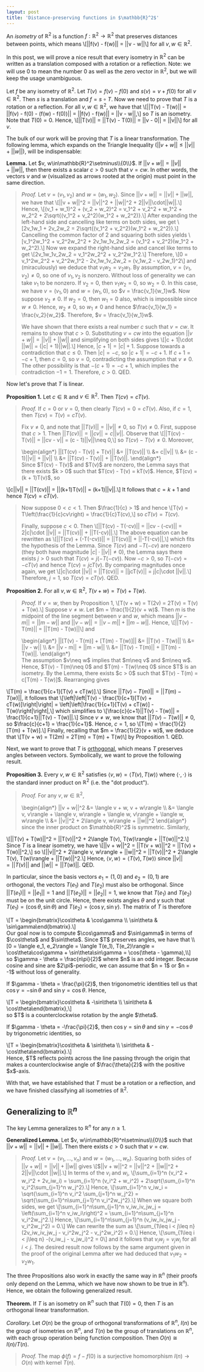 ```yaml
---
layout: post
title: 'Distance-preserving functions in $\mathbb{R}^2$'
---
```


An _isometry_ of $\mathbb{R}^2$ is a function $f: \mathbb{R}^2\to\mathbb{R}^2$ that preserves distances between points, which means
\\[||f(v) - f(w)|| = ||v - w||\\]
for all $v, w\in\mathbb{R}^2$.

In this post, we will prove a nice result that every isometry in $\mathbb{R}^2$ can be written as a translation composed with a rotation or a reflection. Note: we will use $0$ to mean the number $0$ as well as the zero vector in $\mathbb{R}^2$, but we will keep the usage unambiguous.

Let $f$ be any isometry of $\mathbb{R}^2$. Let $T(v) = f(v) - f(0)$ and $s(v) = v + f(0)$ for all $v\in\mathbb{R}^2$. Then $s$ is a translation and $f = s\circ T$. Now we need to prove that $T$ is a rotation or a reflection. For all $v, w\in\mathbb{R}^2$, we have that
\\[||T(v) - T(w)|| = ||f(v) - f(0) - (f(w) - f(0))|| = ||f(v) - f(w)|| = ||v - w||,\\]
so $T$ is an isometry. Note that $T(0) = 0$. Hence,
\\[||T(v)|| = ||T(v) - T(0)|| = ||v - 0|| = ||v||\\]
for all $v$.

The bulk of our work will be proving that $T$ is a linear transformation. The following lemma, which expands on the Triangle Inequality (<span>$||v + w||\leq ||v|| + ||w||$</span>), will be indispensable:

**Lemma.** Let $v, w\in\mathbb{R}^2\setminus\\{0\\}$. If <span>$||v + w|| = ||v|| + ||w||$</span>, then there exists a scalar $c > 0$ such that $v = cw$. In other words, the vectors $v$ and $w$ (visualized as arrows rooted at the origin) must point in the same direction.

> *Proof.* Let $v = (v_1, v_2)$ and $w = (w_1, w_2)$. Since <span>$||v + w|| = ||v|| + ||w||$</span>, we have that
\\[||v + w||^2 = ||v||^2 + ||w||^2 + 2||v||\cdot||w||.\\]
Hence,
\\[(v_1 + w_1)^2 + (v_2 + w_2)^2 = v_1^2 + v_2^2 + w_1^2 + w_2^2 + 2\sqrt{(v_1^2 + v_2^2)(w_1^2 + w_2^2)}.\\]
After expanding the left-hand side and cancelling like terms on both sides, we get
\\[2v_1w_1 + 2v_2w_2 = 2\sqrt{(v_1^2 + v_2^2)(w_1^2 + w_2^2)}.\\]
Cancelling the common factor of $2$ and squaring both sides yields
\\[v_1^2w_1^2 + v_2^2w_2^2 + 2v_1w_1v_2w_2 = (v_1^2 + v_2^2)(w_1^2 + w_2^2).\\]
Now we expand the right-hand side and cancel like terms to get
\\[2v_1w_1v_2w_2 = v_1^2w_2^2 + v_2^2w_1^2.\\]
Therefore,
\\[0 = v_1^2w_2^2 + v_2^2w_1^2 - 2v_1w_1v_2w_2 = (v_1w_2 - v_2w_1)^2\\]
and (miraculously) we deduce that $v_1w_2 = v_2w_1$. By assumption, $v = (v_1, v_2)\neq 0$, so one of $v_1, v_2$ is nonzero. Without loss of generality we can take $v_1$ to be nonzero. If $v_2 = 0$, then $v_1w_2 = 0$, so $w_2 = 0$. In this case, we have $v = (v_1, 0)$ and $w = (w_1, 0)$, so $v = \frac{v_1}{w_1}w$. Now suppose $v_2\neq 0$. If $w_2 = 0$, then $w_1 = 0$ also, which is impossible since $w\neq 0$. Hence, $w_2\neq 0$, so $w_1\neq 0$ and hence $\frac{v_1}{w_1} = \frac{v_2}{w_2}$. Therefore, $v = \frac{v_1}{w_1}w$.
>
> We have shown that there exists a real number $c$ such that $v = cw$. It remains to show that $c > 0$. Substituting $v = cw$ into the equation <span>$||v + w|| = ||v|| + ||w||$</span> and simplifying on both sides gives
\\[|c + 1|\cdot ||w|| = (|c| + 1)||w||.\\]
Hence, $|c + 1| = |c| + 1$. Suppose towards a contradiction that $c\leq 0$. Then $|c| = -c$, so $|c + 1| = -c + 1$. If $c + 1 = -c + 1$, then $c = 0$, so $v = 0$, contradicting the assumption that $v\neq 0$. The other possibility is that $-(c + 1) = -c + 1$, which implies the contradiction $-1 = 1$. Therefore, $c > 0$. QED.

Now let's prove that $T$ is linear.

**Proposition 1.** Let $c\in\mathbb{R}$ and $v\in\mathbb{R}^2$. Then $T(cv) = cT(v)$.

> *Proof.* If $c = 0$ or $v = 0$, then clearly $T(cv) = 0 = cT(v)$. Also, if $c = 1$, then $T(cv) = T(v) = cT(v)$.
>
> Fix $v\neq 0$, and note that <span>$||T(v)|| = ||v||\neq 0$</span>, so $T(v)\neq 0$. First, suppose that $c > 1$. Then <span>$||T(cv)|| = ||cv|| = c||v||$</span>. Observe that
\\[||T(cv) - T(v)|| = ||cv - v|| = (c - 1)||v||\neq 0,\\]
so $T(cv) - T(v)\neq 0$. Moreover,
> <div>
> \begin{align*}
>   ||[T(cv) - T(v)] + T(v)|| &= ||T(cv)|| \\
>   &= c||v|| \\
>   &= (c - 1)||v|| + ||v|| \\
>   &= ||T(cv) - T(v)|| + ||T(v)||.
> \end{align*}
> </div>
> Since $T(cv) - T(v)$ and $T(v)$ are nonzero, the Lemma says that there exists $k > 0$ such that $T(cv) - T(v) = kT(v)$. Hence, $T(cv) = (k + 1)T(v)$, so
\\[c||v|| = ||T(cv)|| = ||(k+1)T(v)|| = (k+1)||v||.\\]
It follows that $c = k + 1$ and hence $T(cv) = cT(v)$.
>
> Now suppose $0 < c < 1$. Then $\frac{1}{c} > 1$ and hence
\\[T(v) = T\left(\frac{1}{c}cv\right) = \frac{1}{c}T(cv),\\]
so $cT(v) = T(cv)$.
>
> Finally, suppose $c < 0$. Then
> \\[||T(cv) - T(-cv)|| = ||cv - (-cv)|| = 2|c|\cdot ||v|| = ||T(cv)|| + ||T(-cv)||.\\]
> The above equation can be rewritten as
\\[||T(cv) + (-T(-cv))|| = ||T(cv)|| + ||-T(-cv)||,\\]
which fits the hypothesis of the Lemma. Since $T(cv)$ and $-T(-cv)$ are nonzero (they both have magnitude <span>$|c|\cdot ||v||\neq 0$</span>), the Lemma says there exists $j > 0$ such that $T(cv) = j(-T(-cv))$. Now $-c > 0$, so $T(-cv) = -cT(v)$ and hence $T(cv) = jcT(v)$. By comparing magnitudes once again, we get
\\[|c|\cdot ||v|| = ||T(cv)|| = ||jcT(v)|| = j|c|\cdot ||v||.\\]
Therefore, $j = 1$, so $T(cv) = cT(v)$. QED.

**Proposition 2.** For all $v, w\in\mathbb{R}^2$, $T(v + w) = T(v) + T(w)$.

> *Proof.* If $v = w$, then by Proposition 1,
\\[T(v + w) = T(2v) = 2T(v) = T(v) + T(w).\\]
Suppose $v\neq w$. Let $m = \frac{1}{2}(v + w)$. Then $m$ is the midpoint of the line segment between $v$ and $w$, which means <span>$||v - m|| = ||m - w||$</span> and <span>$||v - w|| = ||v - m|| + ||m - w||$</span>. Hence,
\\[||T(v) - T(m)|| = ||T(m) - T(w)||\\]
and
> <div>
> \begin{align*}
>   ||[T(v) - T(m)] + [T(m) - T(w)]|| &= ||T(v) - T(w)|| \\
>   &= ||v - w|| \\
>   &= ||v - m|| + ||m - w|| \\
>   &= ||T(v) - T(m)|| + ||T(m) - T(w)||.
> \end{align*}
> </div>
> The assumption $v\neq w$ implies that $m\neq v$ and $m\neq w$. Hence, $T(v) - T(m)\neq 0$ and $T(m) - T(w)\neq 0$ since $T$ is an isometry. By the Lemma, there exists $c > 0$ such that $T(v) - T(m) = c[T(m) - T(w)]$. Rearranging gives
\\[T(m) = \frac{1}{c+1}[T(v) + cT(w)].\\]
Since $||T(v) - T(m)|| = ||T(m) - T(w)||$, it follows that
\\[\left|\left|T(v) - \frac{1}{c+1}[T(v) + cT(w)]\right|\right| = \left|\left|\frac{1}{c+1}[T(v) + cT(w)] - T(w)\right|\right|,\\]
which simplifies to
\\[\frac{c}{c+1}||T(v) - T(w)|| = \frac{1}{c+1}||T(v) - T(w)||.\\]
Since $v\neq w$, we know that <span>$||T(v) - T(w)||\neq 0$</span>, so $\frac{c}{c+1} = \frac{1}{c+1}$. Hence, $c = 1$, so
\\[T(m) = \frac{1}{2}[T(m) + T(w)].\\]
Finally, recalling that $m = \frac{1}{2}(v + w)$, we deduce that
\\[T(v + w) = T(2m) = 2T(m) = T(m) + T(w)\\]
by Proposition 1. QED.

Next, we want to prove that $T$ is [orthogonal](https://en.wikipedia.org/wiki/Orthogonal_transformation), which means $T$ preserves angles between vectors. Symbolically, we want to prove the following result.

**Proposition 3.** Every $v, w\in\mathbb{R}^2$ satisfies $\langle v, w\rangle = \langle T(v), T(w)\rangle$ where $\langle\cdot, \cdot \rangle$ is the standard inner product on $\mathbb{R}^2$ (i.e. the "dot product").

> *Proof.* For any $v, w\in\mathbb{R}^2$,
> <div>
> \begin{align*}
>   ||v + w||^2 &= \langle v + w, v + w\rangle \\
>   &= \langle v, v\rangle + \langle v, w\rangle + \langle w, v\rangle + \langle w, w\rangle \\
>   &= ||v||^2 + 2\langle v, w\rangle + ||w||^2
> \end{align*}
> </div>
> since the inner product on $\mathbb{R}^2$ is symmetric. Similarly,
\\[||T(v) + T(w)||^2 = ||T(v)||^2 + 2\langle T(v), T(w)\rangle + ||T(w)||^2.\\]
Since $T$ is a linear isometry, we have
\\[||v + w||^2 = ||T(v + w)||^2 = ||T(v) + T(w)||^2,\\]
so
\\[||v||^2 + 2\langle v, w\rangle + ||w||^2 = ||T(v)||^2 + 2\langle T(v), T(w)\rangle + ||T(w)||^2.\\]
Hence, $\langle v, w\rangle = \langle T(v), T(w)\rangle$ since <span>$||v|| = ||T(v)||$</span> and <span>$||w|| = ||T(w)||$</span>. QED.

In particular, since the basis vectors $e_1 = (1, 0)$ and $e_2 = (0, 1)$ are orthogonal, the vectors $T(e_1)$ and $T(e_2)$ must also be orthogonal. Since <span>$||T(e_1)|| = ||e_1|| = 1$</span> and <span>$||T(e_2)|| = ||e_2|| = 1$</span>, we know that $T(e_1)$ and $T(e_2)$ must be on the unit circle. Hence, there exists angles $\theta$ and $\gamma$ such that $T(e_1) = (\cos\theta, \sin\theta)$ and $T(e_2) = (\cos\gamma, \sin\gamma)$. The matrix of $T$ is therefore
<div>
\[T = \begin{bmatrix}\cos\theta & \cos\gamma \\ \sin\theta & \sin\gamma\end{bmatrix}.\]
</div>
Our goal now is to compute $\cos\gamma$ and $\sin\gamma$ in terms of $\cos\theta$ and $\sin\theta$. Since $T$ preserves angles, we have that
\\[0 = \langle e_1, e_2\rangle = \langle T(e_1), T(e_2)\rangle = \cos\theta\cos\gamma + \sin\theta\sin\gamma = \cos(\theta - \gamma),\\]
so $\gamma - \theta = \frac{n\pi}{2}$ where $n$ is an odd integer. Because cosine and sine are $2\pi$-periodic, we can assume that $n = 1$ or $n = -1$ without loss of generality.

If $\gamma - \theta = \frac{\pi}{2}$, then trigonometric identities tell us that $\cos\gamma = -\sin\theta$ and $\sin\gamma = \cos\theta$. Hence,
<div>
\[T = \begin{bmatrix}\cos\theta & -\sin\theta \\ \sin\theta & \cos\theta\end{bmatrix},\]
</div>
so $T$ is a counterclockwise rotation by the angle $\theta$.

If $\gamma - \theta = -\frac{\pi}{2}$, then $\cos\gamma = \sin\theta$ and $\sin\gamma = -\cos\theta$ by trigonometric identities, so
<div>
\[T = \begin{bmatrix}\cos\theta & \sin\theta \\ \sin\theta & -\cos\theta\end{bmatrix}.\]
</div>
Hence, $T$ reflects points across the line passing through the origin that makes a counterclockwise angle of $\frac{\theta}{2}$ with the positive $x$-axis.

With that, we have established that $T$ must be a rotation or a reflection, and we have finished classifying all isometries of $\mathbb{R}^2$.

## Generalizing to $\mathbb{R}^n$

The key Lemma generalizes to $\mathbb{R}^n$ for any $n\geq 1$.

**Generalized Lemma.** Let $v, w\in\mathbb{R}^n\setminus\\{0\\}$ such that <span>$||v + w|| = ||v|| + ||w||$</span>. Then there exists $c > 0$ such that $v = cw$.

> *Proof.* Let $v = (v_1, \dots, v_n)$ and $w = (w_1, \dots, w_n)$. Squaring both sides of <span>$||v + w|| = ||v|| + ||w||$</span> gives
\\[$||v + w||^2 = ||v||^2 + ||w||^2 + 2||v||\cdot ||w||.\\]
In terms of the $v_i$ and $w_i$,
\\[\sum_{i=1}^n (v_i^2 + w_i^2 + 2v_iw_i) = \sum_{i=1}^n (v_i^2 + w_i^2) + 2\sqrt{\sum_{i=1}^n v_i^2\sum_{j=1}^n w_j^2}.\\]
Hence,
\\[\sum_{i=1}^n v_iw_i = \sqrt{\sum_{i=1}^n v_i^2 \sum_{j=1}^n w_j^2} = \sqrt{\sum_{i=1}^n\sum_{j=1}^n v_i^2w_j^2}.\\]
When we square both sides, we get
\\[\sum_{i=1}^n\sum_{j=1}^n v_iw_iv_jw_j = \left(\sum_{i=1}^n v_iw_i\right)^2 = \sum_{i=1}^n\sum_{j=1}^n v_i^2w_j^2.\\]
Hence,
\\[\sum_{i=1}^n\sum_{j=1}^n (v_iw_iv_jw_j - v_i^2w_j^2) = 0.\\]
We can rewrite the sum as
\\[\sum_{1\leq i < j\leq n} (2v_iw_iv_jw_j - v_i^2w_j^2 - v_j^2w_i^2) = 0.\\]
Hence,
\\[\sum_{1\leq i < j\leq n} -(v_iw_j - v_jw_i)^2 = 0\\]
and it follows that $v_iw_j = v_jw_i$ for all $i < j$. The desired result now follows by the same argument given in the proof of the original Lemma after we had deduced that $v_1w_2 = v_2w_1$.

The three Propositions also work in exactly the same way in $\mathbb{R}^n$ (their proofs only depend on the Lemma, which we have now shown to be true in $\mathbb{R}^n$). Hence, we obtain the following generalized result.

**Theorem.** If $T$ is an isometry on $\mathbb{R}^n$ such that $T(0) = 0$, then $T$ is an orthogonal linear transformation.

*Corollary.* Let $O(n)$ be the group of orthogonal transformations of $\mathbb{R}^n$, $I(n)$ be the group of isometries on $\mathbb{R}^n$, and $T(n)$ be the group of translations on $\mathbb{R}^n$, with each group operation being function composition. Then $O(n)\cong I(n)/T(n)$.

> *Proof.* The map $\phi(f) = f - f(0)$ is a surjective homomorphism $I(n)\to O(n)$ with kernel $T(n)$.
